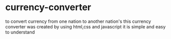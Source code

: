 # currency-converter
to convert currency from one nation to another nation's
this currency converter was created by using html,css and javascript
it is simple and easy to understand

